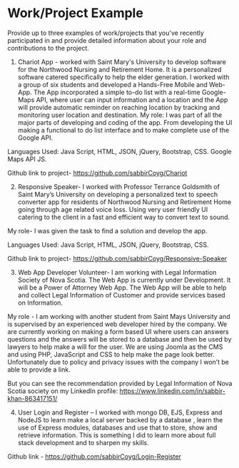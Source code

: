 # Work/Project Example

Provide up to three examples of work/projects that you've recently participated in and provide detailed information about your role and contributions to the project.


1. Chariot App - worked with Saint Mary's University to develop software for the Northwood Nursing and Retirement Home.
It is a personalized software catered specifically to help the elder generation. I worked with a group of six students and developed a Hands-Free Mobile and Web-App. The App incorporated a simple to-do list with a real-time Google-Maps API, where user can input information and a location and the App will provide automatic reminder on reaching location by tracking and monitoring user location and destination. 
My role: I was part of all the major parts of developing and coding of the app. From developing the UI making a functional to do list interface and to make complete use of the Google API. 


Languages Used: Java Script, HTML, JSON, jQuery, Bootstrap, CSS. Google Maps API JS.


Github link to project- https://github.com/sabbirCoyg/Chariot

2. Responsive Speaker- I worked with Professor Terrance Goldsmith of Saint Mary’s University on developing a personalized text to speech converter app for residents of Northwood Nursing and Retirement Home going through age related voice loss. Using very user friendly UI catering to the client in a fast and efficient way to convert text to sound.


My role- I was given the task to find a solution and develop the app.


Languages Used: Java Script, HTML, JSON, jQuery, Bootstrap, CSS.


Github link to project- https://github.com/sabbirCoyg/Responsive-Speaker

3. Web App Developer Volunteer- I am working with Legal Information Society of Nova Scotia. The Web App is currently under Development. It will be a Power of Attorney Web App. The Web App will be able to help and collect Legal Information of Customer and provide services based on Information.


My role - I am working with another student from Saint Mays University and is supervised by an experienced web developer hired by the company. We are currently working on making a form based UI where users can answers questions and the answers will be stored to a database and then be used by lawyers to help make a will for the user. We are using Joomla as the CMS and using PHP, JavaScript and CSS to help make the page look better. Unfortunately due to policy and privacy issues with the company I won’t be able to provide a link. 


But you can see the recommendation provided by Legal Information of Nova Scotia society on my LinkedIn profile: https://www.linkedin.com/in/sabbir-khan-863417151/

4. User Login and Register – I worked with mongo DB, EJS, Express and NodeJS  to learn make a local server backed by a database , learn the use of Express modules, databases and use that to store, show and retrieve information. This is something I did to learn more about full stack development and to sharpen my skills.


Github link - https://github.com/sabbirCoyg/Login-Register

